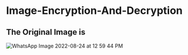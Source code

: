 # Image-Encryption-And-Decryption 


## The Original Image is 
![WhatsApp Image 2022-08-24 at 12 59 44 PM](https://user-images.githubusercontent.com/87226077/186358737-d122975d-c1c2-430a-8926-53a15e8cd266.jpeg)
